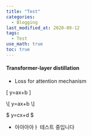 ```yaml
---
title: "Test"
categories: 
  - Blogging
last_modified_at: 2020-09-12
tags:
  - Test
use_math: true
toc: true
---
```

#### Transformer-layer distillation

* Loss for attention mechanism


\[ y=ax+b \]

\\[ y=ax+b \\]

$
y=cx+d
$

* 아아아아ㅏ 테스트 중입니다 
